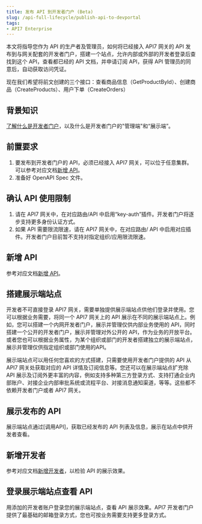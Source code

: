 ```yaml
---
title: 发布 API 到开发者门户 (Beta)
slug: /api-full-lifecycle/publish-api-to-devportal
tags:
- API7 Enterprise
---
```


本文将指导您作为 API 的生产者及管理员，如何将已经接入 API7 网关的 API 发布到与网关配套的开发者门户，搭建一个站点，允许内部或外部的开发者登录后查找到这个 API，查看都已经的 API 文档，并申请订阅 API，获得 API 管理员的同意后，自动获取访问凭证。

现在我们希望将前文创建的三个接口：查看商品信息（GetProductById）、创建商品（CreateProducts）、用户下单（CreateOrders）

## 背景知识
[了解什么是开发者门户](https://docs.apiseven.com/enterprise/devportal/overview)，以及什么是开发者门户的"管理端"和“展示端”。

## 前置要求
1. 要发布到开发者门户的 API，必须已经接入 API7 网关，可以位于任意集群。可以参考对应文档[新增 API](https://docs.apiseven.com/enterprise/user-manual/cluster/api-list#新建API)。
2. 准备好 OpenAPI Spec 文件。

## 确认 API 使用限制
1. 请在 API7 网关中，在对应路由/API 中启用“key-auth”插件。开发者门户将逐步支持更多身份认证方式。
2. 如果 API 需要限流限速，请在 API7 网关中，在对应路由/ API 中启用对应插件。开发者门户目前暂不支持对指定组织/应用限流限速。

## 新增 API
参考对应文档[新增 API](https://docs.apiseven.com/enterprise/user-manual/devportal/api#新增API)。

## 搭建展示端站点
开发者不可直接登录 API7 网关，需要单独提供展示端站点供他们登录并使用。您可以根据业务需要，将同一个 API7 网关上的 API 展示在不同的展示端站点上。例如，您可以搭建一个内网开发者门户，展示并管理仅供内部业务使用的 API，同时搭建一个公开的开发者门户，展示并管理对外公开的 API，作为业务的开放平台。或者您也可以根据业务属性，为某个组织或部门的开发者搭建独立的展示端站点，展示并管理仅供指定组织或部门使用的API。

展示端站点可以用任何您喜欢的方式搭建，只需要使用开发者门户提供的 API 从 API7 网关处获取对应的 API 详情及订阅信息等。您还可以在展示端站点扩充除 API 展示及订阅外更丰富的内容，例如支持多种第三方登录方式、支持打通企业内部账户、对接企业内部审批系统或流程平台、对接消息通知渠道，等等。这些都不依赖开发者门户或者 API7 网关。

## 展示发布的 API
展示端站点通过[调用API]，获取已经发布的 API 列表及信息，展示在站点中供开发者查看。

## 新增开发者
参考对应文档[新增开发者](https://docs.apiseven.com/enterprise/user-manual/devportal/developer#新增开发者)，以检验 API 的展示效果。

## 登录展示端站点查看 API
用添加的开发者账户登录您的展示端站点，查看 API 展示效果。API7 开发者门户提供了最基础的邮箱登录方式，您也可按业务需要支持更多登录方式。








